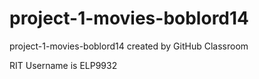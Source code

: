 # project-1-movies-boblord14
project-1-movies-boblord14 created by GitHub Classroom

RIT Username is ELP9932
